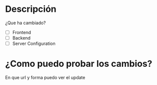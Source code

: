 # Descripción
¿Que ha cambiado?

- [ ] Frontend
- [ ] Backend
- [ ] Server Configuration

# ¿Como puedo probar los cambios?
En que url y forma puedo ver el update
